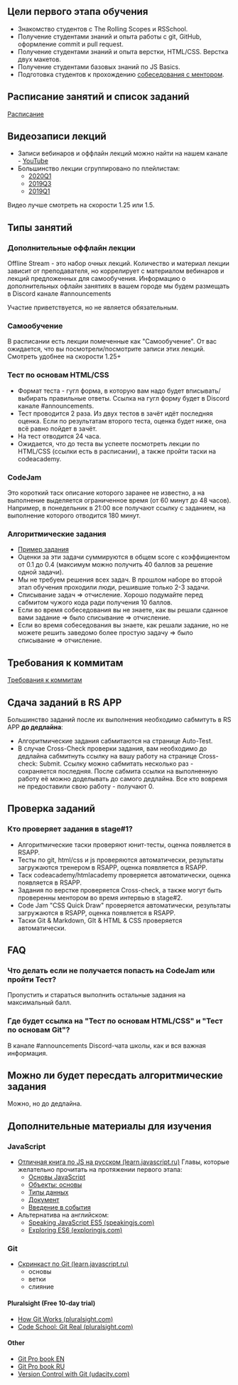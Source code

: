 ## Цели первого этапа обучения
- Знакомство студентов с The Rolling Scopes и RSSchool.
- Получение студентами знаний и опыта работы с git, GitHub, оформление commit и pull request.
- Получение студентами знаний и опыта верстки, HTML/CSS. Верстка двух макетов.
- Получение студентами базовых знаний по JS Basics.
- Подготовка студентов к прохождению [собеседования с ментором](technical-screening.md).

## Расписание занятий и список заданий
[Расписание](https://docs.google.com/spreadsheets/d/1oM2O8DtjC0HodB3j7hcIResaWBw8P18tXkOl1ymelvE/edit#gid=0)

## Видеозаписи лекций
   - Записи вебинаров и оффлайн лекций можно найти на нашем канале - [YouTube](https://youtube.com/c/rollingscopesschool)
   - Большинство лекции сгруппировано по плейлистам:
       - [2020Q1](https://youtu.be/1ric9J-iYGM)
       - [2019Q3](https://youtu.be/cDNpoHMeL9U)
       - [2019Q1](https://youtu.be/13KzPeWlhuE)
   
  Видео лучше смотреть на скорости 1.25 или 1.5.

## Типы занятий
### Дополнительные оффлайн лекции
Offline Stream - это набор очных лекций. Количество и материал лекции зависит от преподавателя, но коррелирует с материалом вебинаров и лекций предложенных для самообучения.
Информацию о дополнительных офлайн занятиях в вашем городе мы будем размещать в Discord канале #announcements

Участие приветствуется, но не является обязательным.

### Самообучение
В расписании есть лекции помеченные как "Самообучение". От вас ожидается, что вы посмотрели/посмотрите записи этих лекций. Смотреть удобнее на скорости 1.25+

### Тест по основам HTML/CSS
- Формат теста - гугл форма, в которую вам надо будет вписывать/выбирать правильные ответы. Ссылка на гугл форму будет в Discord канале #announcements.
- Тест проводится 2 раза. Из двух тестов в зачёт идёт последняя оценка. Если по результатам второго теста, оценка будет ниже, она всё равно пойдет в зачёт.
- На тест отводится 24 часа.
- Ожидается, что до теста вы успеете посмотреть лекции по HTML/CSS (ссылки есть в расписании), а также пройти таски на codeacademy.

### CodeJam
Это короткий таск описание которого заранее не известно, а на выполнение выделяется ограниченное время (от 60 минут до 48 часов).
Например, в понедельник в 21:00 все получают ссылку с заданием, на выполнение которого отводится 180 минут.

### Алгоритмические задания
- [Пример задания](https://github.com/AlreadyBored/basic-js)
- Оценки за эти задачи суммируются в общем score с коэффициентом от 0.1 до 0.4 (максимум можно получить 40 баллов за решение одной задачи).
- Мы не требуем решения всех задач. В прошлом наборе во второй этап обучения проходили люди, решившие только 2-3 задачи.
- Списывание задач ⇒ отчисление. Хорошо подумайте перед сабмитом чужого кода ради получения 10 баллов.
- Если во время собеседования вы не знаете, как вы решали сданное вами задание ⇒ было списывание ⇒ отчисление.
- Если во время собеседования вы знаете, как решали задание, но не можете решить заведомо более простую задачу ⇒ было списывание ⇒ отчисление.

## Требования к коммитам
[Требования к коммитам](git-convention.md)

## Сдача заданий в RS APP
Большинство заданий после их выполнения необходимо сабмитуть в RS APP **до дедлайна**:
- Алгоритмические задания сабмитаются на странице Auto-Test.
- В случае Cross-Check проверки задания, вам необходимо до дедлайна сабмитнуть ссылку на вашу работу на странице Cross-check: Submit. Ссылку можно сабмитать несколько раз - сохраняется последняя. После сабмита ссылки на выполненную работу её можно доделывать до самого дедлайна. Все кто вовремя не предоставили свою работу - получают 0.

## Проверка заданий
### Кто проверяет задания в stage#1?
- Алгоритмические таски проверяют юнит-тесты, оценка появляется в RSAPP.
- Тесты по git, html/css и js проверяются автоматически, результаты загружаются тренером в RSAPP, оценка появляется в RSAPP.
- Таск codeacademy/htmlacademy проверяется автоматически, оценка появляется в RSAPP.
- Задания по верстке проверяется Cross-check, а также могут быть проверенны ментором во время интервью в stage#2.
- Code Jam "CSS Quick Draw" проверяется автоматически, результаты загружаются в RSAPP, оценка появляется в RSAPP.
- Таски Git & Markdown, GIt & HTML & CSS проверяется автоматически.

## FAQ
### Что делать если не получается попасть на CodeJam или пройти Тест?
Пропустить и стараться выполнить остальные задания на максимальный балл.

### Где будет ссылка на "Тест по основам HTML/CSS" и "Тест по основам Git"?
В канале #announcements Discord-чата школы, как и вся важная информация.

## Можно ли будет пересдать алгоритмические задания
Можно, но до дедлайна.

## Дополнительные материалы для изучения
### JavaScript
- [Отличная книга по JS на русском (learn.javascript.ru)](https://learn.javascript.ru/)
Главы, которые желательно прочитать на протяжении первого этапа:
   - [Основы JavaScript](https://learn.javascript.ru/first-steps)
   - [Объекты: основы](https://learn.javascript.ru/object-basics)
   - [Типы данных](https://learn.javascript.ru/data-types)
   - [Документ](https://learn.javascript.ru/document)
   - [Введение в события](https://learn.javascript.ru/events)
- Альтернатива на английском:
     * [Speaking JavaScript ES5 (speakingjs.com)](http://speakingjs.com/es5/)
     * [Exploring ES6 (exploringjs.com)](https://exploringjs.com/es6/)

### Git 
- [Скринкаст по Git (learn.javascript.ru)](https://learn.javascript.ru/screencast/git/)
    - основы
    - ветки
    - слияние

#### Pluralsight (Free 10-day trial)
- [How Git Works (pluralsight.com)](https://www.pluralsight.com/courses/how-git-works/)
- [Code School: Git Real (pluralsight.com)](https://www.pluralsight.com/courses/code-school-git-real/)

#### Other
- [Git Pro book EN](https://git-scm.com/book/en/v2/)
- [Git Pro book RU](https://git-scm.com/book/ru/v2/)
- [Version Control with Git (udacity.com)](https://www.udacity.com/course/version-control-with-git--ud123/)
